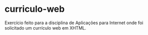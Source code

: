 # curriculo-web
Exercício feito para a disciplina de Aplicações para Internet onde foi solicitado um currículo web em XHTML.
